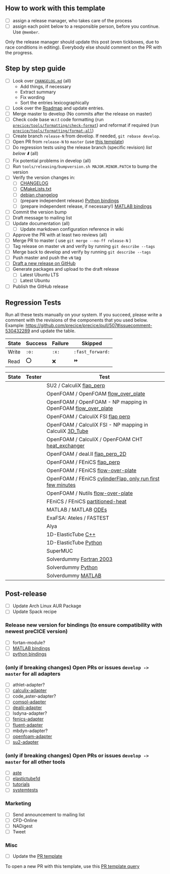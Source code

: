 ## How to work with this template

* [ ] assign a release manager, who takes care of the process
* [ ] assign each point below to a responsible person, before you continue. Use `@member`.

Only the release manager should update this post (even tickboxes, due to race conditions in editing). Everybody else should comment on the PR with the progress.

## Step by step guide

* [ ] Look over [`CHANGELOG.md`](https://github.com/precice/precice/blob/develop/CHANGELOG.md) (all)
   * Add things, if necessary
   * Extract summary
   * Fix wording
   * Sort the entries lexicographically
* [ ] Look over the [Roadmap](https://github.com/precice/precice/wiki/Roadmap) and update entries.
* [ ] Merge master to develop (No commits after the release on master)
* [ ] Check code base w.r.t code formatting (run [`precice/tools/formatting/check-format`](https://github.com/precice/precice/blob/develop/tools/formatting/check-format)) and reformat if required (run [`precice/tools/formatting/format-all`](https://github.com/precice/precice/blob/develop/tools/formatting/format-all))
* [ ] Create branch `release-N` from develop. If needed, `git rebase develop`.
* [ ] Open PR from `release-N` to `master` (use [this template](https://github.com/precice/precice/blob/add_PR_template/.github/PULL_REQUEST_TEMPLATE/release_pull_request_template.md))
* [ ] Do regression tests using the release branch (specific revision) _list below :arrow_down:_ (all)
* [ ] Fix potential problems in develop (all)
* [ ] Run `tools/releasing/bumpversion.sh MAJOR.MINOR.PATCH` to bump the version
* [ ] Verify the version changes in:
   * [ ] [CHANGELOG](https://github.com/precice/precice/blob/develop/CHANGELOG.md)
   * [ ] [CMakeLists.txt](https://github.com/precice/precice/blob/develop/CMakeLists.txt)
   * [ ] [debian changelog](https://github.com/precice/precice/blob/develop/tools/releasing/packaging/debian/changelog)
   * [ ] (prepare independent release) [Python bindings](https://github.com/precice/python-bindings)
   * [ ] (prepare independent release, if necessary!) [MATLAB bindings](https://github.com/precice/matlab-bindings)
* [ ] Commit the version bump
* [ ] Draft message to mailing list
* [ ] Update documentation (all)
  * [ ] Update markdown configuration reference in wiki
* [ ] Approve the PR with at least two reviews (all)
* [ ] Merge PR to master ( use `git merge --no-ff release-N` )
* [ ] Tag release on master `vN` and verify by running `git describe --tags`
* [ ] Merge back to develop and verify by running `git describe --tags`
* [ ] Push master and push the `vN` tag
* [ ] [Draft a new release on GitHub](https://github.com/precice/precice/releases/new)
* [ ] Generate packages and upload to the draft release
   * [ ] Latest Ubuntu LTS
   * [ ] Latest Ubuntu
* [ ] Publish the GitHub release

## Regression Tests

Run all these tests manually on your system. If you succeed, please write a comment with the revisions of the components that you used below. Example: https://github.com/precice/precice/pull/507#issuecomment-530432289 and update the table.

| State | Success | Failure | Skipped |
| --- | --- | --- | --- |
| Write | `:o:` | `:x:` | `:fast_forward:` |
| Read | :o: | :x: | :fast_forward: |

| State | Tester | Test |
| --- | --- | --- |
| | | SU2 / CalculiX [flap_perp](https://github.com/precice/tutorials/tree/develop/FSI/flap_perp/SU2-CalculiX) |
| | | OpenFOAM / OpenFOAM [flow_over_plate](https://github.com/precice/openfoam-adapter/tree/master/tutorials/CHT/flow-over-plate) |
| | | OpenFOAM / OpenFOAM - NP mapping in OpenFOAM [flow_over_plate](https://github.com/precice/openfoam-adapter/tree/master/tutorials/CHT/flow-over-plate) |
| | | OpenFOAM / CalculiX FSI [flap perp](https://github.com/precice/tutorials/tree/develop/FSI/flap_perp/OpenFOAM-CalculiX) |
| | | OpenFOAM / CalculiX FSI - NP mapping in CalculiX [3D_Tube](https://github.com/precice/tutorials/tree/develop/FSI/3D_Tube/OpenFOAM-CalculiX) |
| | | OpenFOAM / CalculiX / OpenFOAM CHT [heat_exchanger](https://github.com/precice/tutorials/tree/develop/CHT/heat_exchanger/buoyantSimpleFoam-CalculiX) |
| | | OpenFOAM / deal.II [flap_perp_2D](https://github.com/precice/tutorials/tree/develop/FSI/flap_perp_2D/OpenFOAM-deal.II) |
| | | OpenFOAM / FEniCS [flap_perp](https://github.com/precice/tutorials/tree/master/FSI/flap_perp/OpenFOAM-FEniCS) |
| | | OpenFOAM / FEniCS [flow-over-plate](https://github.com/precice/tutorials/tree/master/CHT/flow-over-plate/buoyantPimpleFoam-fenics) |
| | | OpenFOAM / FEniCS [cylinderFlap, only run first few minutes](https://github.com/precice/tutorials/tree/develop/FSI/cylinderFlap/OpenFOAM-FEniCS) |
| | | OpenFOAM / Nutils [flow-over-plate](https://github.com/precice/tutorials/tree/master/CHT/flow-over-plate/buoyantPimpleFoam-nutils) |
| | | FEniCS / FEniCS [partitioned-heat](https://github.com/precice/tutorials/tree/master/HT/partitioned-heat/fenics-fenics) |
| | | MATLAB / MATLAB [ODEs](https://github.com/precice/matlab-bindings/tree/develop/tutorial) |
| | | ExaFSA: Ateles / FASTEST |
| | | Alya |
| | | 1D-ElasticTube [C++](https://github.com/precice/elastictube1d/tree/develop/cxx) | 
| | | 1D-ElasticTube [Python](https://github.com/precice/elastictube1d/tree/develop/python) |
| | | SuperMUC |
| | | Solverdummy [Fortran 2003](https://github.com/precice/precice/tree/develop/tools/solverdummies/f2003) | 
| | | Solverdummy [Python](https://github.com/precice/python-bindings/tree/develop/solverdummy) |
| | | Solverdummy [MATLAB](https://github.com/precice/matlab-bindings/tree/develop/solverdummy) |


## Post-release

* [ ] Update Arch Linux AUR Package
* [ ] Update Spack recipe

### Release new version for bindings (to ensure compatibility with newest preCICE version)

- [ ] fortan-module?
- [ ] [MATLAB bindings](https://github.com/precice/matlab-bindings/compare/master...develop)
- [ ] [python bindings](https://github.com/precice/python-bindings/compare/master...develop)

### (only if breaking changes) Open PRs or issues `develop -> master` for all adapters

- [ ] athlet-adapter? 
- [ ] [calculix-adapter](https://github.com/precice/calculix-adapter/compare/master...develop)
- [ ] code_aster-adapter?
- [ ] [comsol-adapter](https://github.com/precice/comsol-adapter/compare/master...develop)
- [ ] [dealii-adapter](https://github.com/precice/dealii-adapter/compare/master...develop)
- [ ] lsdyna-adapter?
- [ ] [fenics-adapter](https://github.com/precice/fenics-adapter/compare/master...develop)
- [ ] [fluent-adapter](https://github.com/precice/fluent-adapter/compare/master...develop)
- [ ] mbdyn-adapter?
- [ ] [openfoam-adapter](https://github.com/precice/openfoam-adapter/compare/master...develop)
- [ ] [su2-adapter](https://github.com/precice/su2-adapter/compare/master...develop)

### (only if breaking changes) Open PRs or issues `develop -> master` for all other tools

- [ ] [aste](https://github.com/precice/aste/compare/master...develop)
- [ ] [elastictube1d](https://github.com/precice/elastictube1d/compare/master...develop)
- [ ] [tutorials](https://github.com/precice/tutorials/compare/master...develop)
- [ ] [systemtests](https://github.com/precice/systemtests/compare/master...develop)

### Marketing

* [ ] Send announcement to mailing list
* [ ] CFD-Online
* [ ] NADigest
* [ ] Tweet

### Misc

* [ ] Update the [PR template](https://github.com/precice/precice/blob/add_PR_template/.github/PULL_REQUEST_TEMPLATE/release_pull_request_template.md)

To open a new PR with this template, use this [PR template query](https://github.com/precice/precice/compare/new?template=release_pull_request_template.md)
